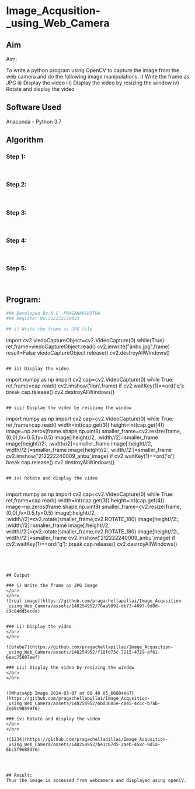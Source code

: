# Image_Acqusition-_using_Web_Camera
## Aim
 
Aim:
 
To write a python program using OpenCV to capture the image from the web camera and do the following image manipulations.
i) Write the frame as JPG 
ii) Display the video 
iii) Display the video by resizing the window
iv) Rotate and display the video

## Software Used
Anaconda - Python 3.7
## Algorithm
### Step 1:
<br>

### Step 2:
<br>

### Step 3:
<br>

### Step 4:
<br>

### Step 5:
<br>

## Program:
``` Python
### Developed By:N.C .PRAGAHARSHITHA
### Register No:212222110033

## i) Write the frame as JPG file

```
import cv2
viedoCaptureObject=cv2.VideoCapture(0)
while(True):
    ret,frame=viedoCaptureObject.read()
    cv2.imwrite("anbu.jpg",frame)
    result=False
viedoCaptureObject.release()
cv2.destroyAllWindows()
```

## ii) Display the video
```
import numpy as np
import cv2
cap=cv2.VideoCapture(0)
while True:
    ret,frame=cap.read()
    cv2.imshow('lion',frame)
    if cv2.waitKey(1)==ord('q'):
        break
cap.release()
cv2.destroyAllWindows()
```

## iii) Display the video by resizing the window
```
import numpy as np
import cv2
cap=cv2.VideoCapture(0)
while True:
    ret,frame=cap.read()
    width=int(cap.get(3))
    height=int(cap.get(4))
    image=np.zeros(frame.shape,np.uint8)
    smaller_frame=cv2.resize(frame,(0,0),fx=0.5,fy=0.5)
    image[:height//2, :width//2]=smaller_frame
    image[height//2:, :width//2]=smaller_frame
    image[:height//2, width//2:]=smaller_frame
    image[height//2:, width//2:]=smaller_frame
    cv2.imshow('212222240009_anbu',image)
    if cv2.waitKey(1)==ord('q'):
        break
cap.release()
cv2.destroyAllWindows()
```

## iv) Rotate and display the video


```
import numpy as np
import cv2
cap=cv2.VideoCapture(0)
while True:
    ret,frame=cap.read()
    width=int(cap.get(3))
    height=int(cap.get(4))
    image=np.zeros(frame.shape,np.uint8)
    smaller_frame=cv2.resize(frame,(0,0),fx=0.5,fy=0.5)
    image[:height//2, :width//2]=cv2.rotate(smaller_frame,cv2.ROTATE_180)
    image[height//2:, :width//2]=smaller_frame
    image[:height//2, width//2:]=cv2.rotate(smaller_frame,cv2.ROTATE_180)
    image[height//2:, width//2:]=smaller_frame
    cv2.imshow('212222240009_anbu',image)
    if cv2.waitKey(1)==ord('q'):
        break
cap.release()
cv2.destroyAllWindows()
```




## Output

### i) Write the frame as JPG image
</br>
</br>
![real image](https://github.com/pragachellapillai/Image_Acqusition-_using_Web_Camera/assets/148254952/76aa9891-db73-4097-9d0d-c9c84dd5ecda)


### ii) Display the video
</br>
</br>

![bfebe7](https://github.com/pragachellapillai/Image_Acqusition-_using_Web_Camera/assets/148254952/f10fd73c-7215-4729-af61-6eac75007eef)

### iii) Display the video by resizing the window
</br>
</br>


![WhatsApp Image 2024-03-07 at 08 40 05_66684ea7](https://github.com/pragachellapillai/Image_Acqusition-_using_Web_Camera/assets/148254952/6bd3685e-c045-4ccc-b7ab-2e60c98599f6)

### iv) Rotate and display the video
</br>
</br>

![1234](https://github.com/pragachellapillai/Image_Acqusition-_using_Web_Camera/assets/148254952/be1c67d5-2aeb-458c-9d1a-6bc5f9e88d76)




## Result:
Thus the image is accessed from webcamera and displayed using openCV.
